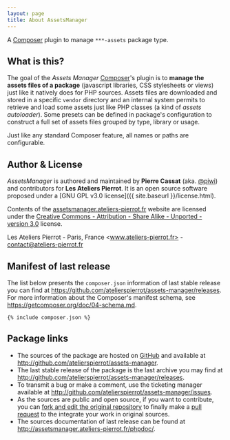 ```yaml
---
layout: page
title: About AssetsManager 
---
```


A [Composer](http://getcomposer.org/) plugin to manage `***-assets` package type.


## What is this?

The goal of the *Assets Manager* [Composer](http://getcomposer.org/)'s plugin is to **manage the assets files of a package** 
(javascript libraries, CSS stylesheets or views) just like it natively does for PHP sources. 
Assets files are downloaded and stored in a specific `vendor` directory and an internal 
system permits to retrieve and load some assets just like PHP classes (a kind of *assets autoloader*). 
Some presets can be defined in package's configuration to construct a full set of assets files grouped 
by type, library or usage.

Just like any standard Composer feature, all names or paths are configurable.


## Author & License

*AssetsManager* is authored and maintained by **Pierre Cassat** (aka. [@piwi](http://e-piwi.fr/)) and contributors for
**Les Ateliers Pierrot**. It is an open source software proposed under a [GNU GPL v3.0 license]({{ site.baseurl }}/license.html).

Contents of the [assetsmanager.ateliers-pierrot.fr](http://assetsmanager.ateliers-pierrot.fr/) website are 
licensed under the [Creative Commons - Attribution - Share Alike - Unported - version 3.0](http://creativecommons.org/licenses/by-sa/3.0/) 
license.

Les Ateliers Pierrot - Paris, France <www.ateliers-pierrot.fr> - <contact@ateliers-pierrot.fr>


## Manifest of last release

The list below presents the `composer.json` information of last stable release you can
find at <https://github.com/atelierspierrot/assets-manager/releases>. For more information
about the Composer's manifest schema, see <https://getcomposer.org/doc/04-schema.md>.

```
{% include composer.json %}
```

## Package links

-   The sources of the package are hosted on [GitHub](http://github.com/) and available
    at <http://github.com/atelierspierrot/assets-manager>.
-   The last stable release of the package is the last archive you may find at 
    <http://github.com/atelierspierrot/assets-manager/releases>.
-   To transmit a bug or make a comment, use the ticketing manager available at 
    <http://github.com/atelierspierrot/assets-manager/issues>.
-   As the sources are public and open source, if you want to contribute, you can 
    [fork and edit the original repository](http://help.github.com/articles/fork-a-repo) 
    to finally make a [pull request](http://help.github.com/articles/using-pull-requests)
    to the integrate your work in original sources.
-   The sources documentation of last release can be found at
    <http://assetsmanager.ateliers-pierrot.fr/phpdoc/>.
